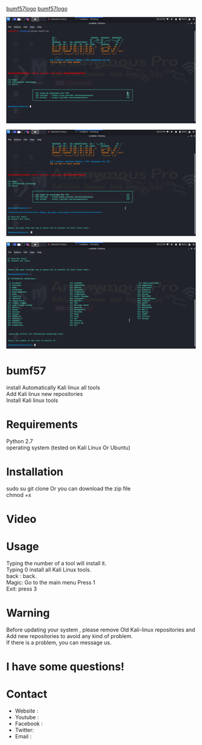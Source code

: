 
[bumf57logo]()
[bumf57logo]()

<p align="center"><img src="https://github.com/anonymousproo/bumf57/blob/main/Icon/Screenshot_2020-11-24_20-20-50.png?raw=true" /></p>
<p align="center"><img src="https://github.com/anonymousproo/bumf57/blob/main/Icon/Screenshot_2020-11-24_20-21-37.png?raw=true" /></p>
<p align="center"><img src="https://github.com/anonymousproo/bumf57/blob/main/Icon/Screenshot_2020-11-24_20-21-54.png?raw=true" /></p>


# bumf57

install Automatically Kali linux all tools<br>
Add Kali linux new repositories<br>
Install Kali linux tools<br>

# Requirements
Python 2.7<br>
operating system (tested on Kali Linux Or Ubuntu)<br>

# Installation
sudo su
git clone 
Or you can download the zip file<br>
chmod +x 


# Video

# Usage
Typing the number of a tool will install it.<br>
Typing 0 install all Kali Linux tools.<br>
back : back.<br>
Magic: Go to the main menu Press 1<br>
Exit: press 3<br>

# Warning
Before updating your system , please remove Old Kali-linux repositories and Add new repositories to avoid any kind of problem.<br>
If there is a problem, you can message us.<br>

# I have some questions!


# Contact
- Website : 
- Youtube : 
- Facebook : 
- Twitter: 
- Email : 
